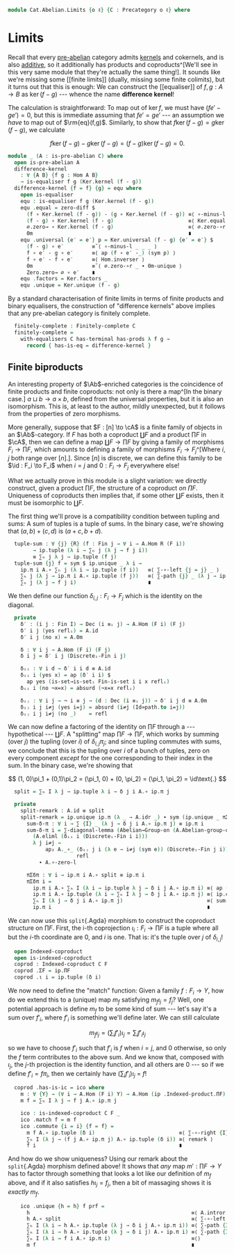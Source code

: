 <!--
```agda
open import Algebra.Group.NAry
open import Algebra.Group.Ab

open import Cat.Diagram.Coproduct.Indexed
open import Cat.Diagram.Product.Indexed
open import Cat.Diagram.Limit.Finite
open import Cat.Abelian.Base
open import Cat.Prelude hiding (_-_ ; _+_)

open import Data.Id.Base
open import Data.Dec
open import Data.Fin

import Cat.Abelian.NAry
```
-->

```agda
module Cat.Abelian.Limits {o ℓ} {C : Precategory o ℓ} where
```

# Limits

Recall that every [pre-abelian] category admits [kernels] and cokernels,
and is also [additive], so it additionally has products and
coproducts^[We'll see in this very same module that they're actually the
same thing!]. It sounds like we're missing some [[finite limits]] (dually,
missing some finite colimits), but it turns out that this is enough: We
can construct the [[equaliser]] of $f, g : A \to B$ as $\ker(f - g)$ ---
whence the name **difference kernel**!

[abelian]: Cat.Abelian.Base.html#pre-abelian-abelian-categories
[pre-abelian]: Cat.Abelian.Base.html#pre-abelian-abelian-categories
[kernels]: Cat.Diagram.Equaliser.Kernel.html
[additive]: Cat.Abelian.Base.html#additive-categories

The calculation is straightforward: To map out of $\ker f$, we must have
$(fe' - ge') = 0$, but this is immediate assuming that $fe' = ge'$ ---
an assumption we _have_ to map out of $\rm{eq}(f,g)$.  Similarly, to
show that $f\ker(f-g) = g\ker(f-g)$, we calculate

$$
f\ker(f-g) - g\ker(f-g) = (f-g)\ker(f-g) = 0\text{.}
$$

```agda
module _ (A : is-pre-abelian C) where
  open is-pre-abelian A
  difference-kernel
    : ∀ {A B} {f g : Hom A B}
    → is-equaliser f g (Ker.kernel (f - g))
  difference-kernel {f = f} {g} = equ where
    open is-equaliser
    equ : is-equaliser f g (Ker.kernel (f - g))
    equ .equal = zero-diff $
      (f ∘ Ker.kernel (f - g)) - (g ∘ Ker.kernel (f - g)) ≡⟨ ∘-minus-l f g (Ker.kernel (f - g)) ⟩
      (f - g) ∘ Ker.kernel (f - g)                        ≡⟨ Ker.equal (f - g) ⟩
      ∅.zero→ ∘ Ker.kernel (f - g)                        ≡⟨ ∅.zero-∘r _ ∙ 0m-unique ⟩
      0m                                                  ∎
    equ .universal {e′ = e′} p = Ker.universal (f - g) {e′ = e′} $
      (f - g) ∘ e′         ≡˘⟨ ∘-minus-l _ _ _ ⟩
      f ∘ e′ - g ∘ e′      ≡⟨ ap (f ∘ e′ -_) (sym p) ⟩
      f ∘ e′ - f ∘ e′      ≡⟨ Hom.inverser ⟩
      0m                   ≡˘⟨ ∅.zero-∘r _ ∙ 0m-unique ⟩
      Zero.zero→ ∅ ∘ e′    ∎
    equ .factors = Ker.factors _
    equ .unique = Ker.unique (f - g)
```

By a standard characterisation of finite limits in terms of finite
products and binary equalisers, the construction of "difference kernels"
above implies that any pre-abelian category is finitely complete.

```agda
  finitely-complete : Finitely-complete C
  finitely-complete =
    with-equalisers C has-terminal has-prods λ f g →
      record { has-is-eq = difference-kernel }
```

## Finite biproducts

An interesting property of $\Ab$-enriched categories is the coincidence
of finite products and finite coproducts: not only is there a map^[In
the binary case.] $a \sqcup b \to a \times b$, defined from the
universal properties, but it is also an isomorphism.  This is, at least
to the author, mildly unexpected, but it follows from the properties of
zero morphisms.

More generally, suppose that $F : [n] \to \cA$ is a finite family of
objects in an $\Ab$-category. If $F$ has both a coproduct $\coprod F$
and a product $\prod F$ in $\cA$, then we can define a map $\coprod F
\to \prod F$ by giving a family of morphisms $F_i \to \prod F$, which
amounts to defining a family of morphisms $F_i \to F_j$^[Where $i, j$
both range over $[n]$.]. Since $[n]$ is discrete, we can define this
family to be $\id : F_i \to F_i$ when $i = j$ and $0 : F_i \to F_j$
everywhere else!

What we actually prove in this module is a slight variation: we directly
construct, given a product $\prod F$, the structure of a coproduct _on
$\prod F$_. Uniqueness of coproducts then implies that, if some other
$\coprod F$ exists, then it must be isomorphic to $\coprod F$.

<!--
```agda
module _ (A : Ab-category C) {I : Nat} (F : Fin I → C .Precategory.Ob)
         (ip : Indexed-product C F) where
  private
    module A = Ab-category A
    module ip = Indexed-product ip
  open Cat.Abelian.NAry A
```
-->

The first thing we'll prove is a compatibility condition between tupling
and sums: A sum of tuples is a tuple of sums. In the binary case, we're
showing that $(a, b) + (c, d)$ is $(a + c, b + d)$.

```agda
  tuple-sum : ∀ {j} {R} (f : Fin j → ∀ i → A.Hom R (F i))
        → ip.tuple (λ i → ∑ₕ j (λ j → f j i))
        ≡ ∑ₕ j λ j → ip.tuple (f j)
  tuple-sum {j} f = sym $ ip.unique _ λ i →
    ip.π i A.∘ ∑ₕ j (λ i → ip.tuple (f i))   ≡⟨ ∑-∘-left {j = j} _ ⟩
    ∑ₕ j (λ j → ip.π i A.∘ ip.tuple (f j))   ≡⟨ ∑-path {j} _ (λ j → ip.commute) ⟩
    ∑ₕ j (λ j → f j i)                       ∎
```

We then define our function $\delta_{i,j} : F_i \to F_j$ which is the
identity on the diagonal.

```agda
  private
    δ′ : (i j : Fin I) → Dec (i ≡ᵢ j) → A.Hom (F i) (F j)
    δ′ i j (yes reflᵢ) = A.id
    δ′ i j (no x) = A.0m

    δ : ∀ i j → A.Hom (F i) (F j)
    δ i j = δ′ i j (Discreteᵢ-Fin i j)

    δᵢᵢ : ∀ i d → δ′ i i d ≡ A.id
    δᵢᵢ i (yes x) = ap (δ′ i i) $
      ap yes (is-set→is-setᵢ Fin-is-set i i x reflᵢ)
    δᵢᵢ i (no ¬x=x) = absurd (¬x=x reflᵢ)

    δᵢⱼ : ∀ i j → ¬ i ≡ j → (d : Dec (i ≡ᵢ j)) → δ′ i j d ≡ A.0m
    δᵢⱼ i j i≠j (yes i=j) = absurd (i≠j (Id≃path.to i=j))
    δᵢⱼ i j i≠j (no _)    = refl
```

We can now define a factoring of the identity on $\prod F$ through a ---
hypothetical --- $\coprod F$. A "splitting" map $\prod F \to \prod F$,
which works by summing (over $j$) the tupling (over $i$) of
$\delta_{i,j}\pi_j$; and since tupling commutes with sums, we conclude
that this is the tupling over $i$ of a bunch of tuples, zero on every
component _except_ for the one corresponding to their index in the sum.
In the binary case, we're showing that

$$
(1, 0)\pi_1 + (0,1)\pi_2 = (\pi_1, 0) + (0, \pi_2) = (\pi_1, \pi_2) = \id\text{.}
$$

```agda
  split = ∑ₕ I λ j → ip.tuple λ i → δ j i A.∘ ip.π j

  private
    split-remark : A.id ≡ split
    split-remark = ip.unique ip.π (λ _ → A.idr _) ∙ sym (ip.unique _ πΣδπ) where
      sum-δ-π : ∀ i → ∑ {I} _ (λ j → δ j i A.∘ ip.π j) ≡ ip.π i
      sum-δ-π i = ∑-diagonal-lemma (Abelian→Group-on (A.Abelian-group-on-hom _ _)) {I} i _
        (A.eliml (δᵢᵢ i (Discreteᵢ-Fin i i)))
        λ j i≠j →
            ap₂ A._∘_ (δᵢⱼ j i (λ e → i≠j (sym e)) (Discreteᵢ-Fin j i))
                      refl
          ∙ A.∘-zero-l

      πΣδπ : ∀ i → ip.π i A.∘ split ≡ ip.π i
      πΣδπ i =
        ip.π i A.∘ ∑ₕ I (λ i → ip.tuple λ j → δ i j A.∘ ip.π i) ≡⟨ ap (ip.π i A.∘_) (sym (tuple-sum {I} _)) ⟩
        ip.π i A.∘ ip.tuple (λ i → ∑ₕ I λ j → δ j i A.∘ ip.π j) ≡⟨ ip.commute ⟩
        ∑ₕ I (λ j → δ j i A.∘ ip.π j)                           ≡⟨ sum-δ-π i ⟩
        ip.π i                                                  ∎
```

We can now use this `split`{.Agda} morphism to construct the coproduct
structure on $\prod F$. First, the i-th coprojection $\iota_i : F_i \to
\prod F$ is a tuple where all but the $i$-th coordinate are $0$, and $i$
is one.  That is: it's the tuple over $j$ of $\delta_{i,j}$!

```agda
  open Indexed-coproduct
  open is-indexed-coproduct
  coprod : Indexed-coproduct C F
  coprod .ΣF = ip.ΠF
  coprod .ι i = ip.tuple (δ i)
```

We now need to define the "match" function: Given a family $f : F_i \to
Y$, how do we extend this to a (unique) map $m_f$ satisfying $m_f
\iota_j = f_j$? Well, one potential approach is define $m_f$ to be some
kind of sum --- let's say it's a sum over $f'_i$, where $f'_i$ is
something we'll define later. We can still calculate

$$
m_f \iota_j
= (\sum_i f'_i) \iota_{j}
= \sum_i f'_i \iota_j
$$

so we have to choose $f'_i$ such that $f'_i$ is $f$ when $i = j$, and
$0$ otherwise, so only the $f$ term contributes to the above sum. And we
know that, composed with $\iota_j$, the $j$-th projection is the
identity function, and all others are $0$ --- so if we define $f'_i =
f\pi_i$, then we certainly have $(\sum_i f'_i) \iota_j$ = $f$!

```agda
  coprod .has-is-ic = ico where
    m : ∀ {Y} → (∀ i → A.Hom (F i) Y) → A.Hom (ip .Indexed-product.ΠF) Y
    m f = ∑ₕ I λ j → f j A.∘ ip.π j

    ico : is-indexed-coproduct C F _
    ico .match f = m f
    ico .commute {i = i} {f = f} =
      m f A.∘ ip.tuple (δ i)                           ≡⟨ ∑-∘-right {I} _ ⟩
      ∑ₕ I (λ j → (f j A.∘ ip.π j) A.∘ ip.tuple (δ i)) ≡⟨ remark ⟩
      f i                                              ∎
```

<!--
```agda
      where
        remark = ∑-diagonal-lemma (Abelian→Group-on (A.Abelian-group-on-hom _ _)) {I} i _
          (A.cancelr (ip.commute ∙ δᵢᵢ i (Discreteᵢ-Fin i i)))
          λ j i≠j → A.pullr (ip.commute ∙ δᵢⱼ i j i≠j (Discreteᵢ-Fin i j))
                  ∙ A.∘-zero-r
```
-->

And how do we show uniqueness? Using our remark about the `split`{.Agda}
morphism defined above! It shows that _any_ map $m' : \prod F \to Y$ has
to factor through something that looks a lot like our definition of $m_f$
above, and if it also satisfies $h\iota_j = f_j$, then a bit of
massaging shows it is _exactly_ $m_f$.

```agda
    ico .unique {h = h} f prf =
      h                                                    ≡⟨ A.intror (sym split-remark) ⟩
      h A.∘ split                                          ≡⟨ ∑-∘-left {I} _ ⟩
      ∑ₕ I (λ i → h A.∘ ip.tuple (λ j → δ i j A.∘ ip.π i)) ≡⟨ ∑-path {I} _ (λ i → ap (h A.∘_) (sym (tuple∘ C F ip _))) ⟩
      ∑ₕ I (λ i → h A.∘ ip.tuple (λ j → δ i j) A.∘ ip.π i) ≡⟨ ∑-path {I} _ (λ i → A.pulll (prf i)) ⟩
      ∑ₕ I (λ i → f i A.∘ ip.π i)                          ≡⟨⟩
      m f                                                  ∎
```
